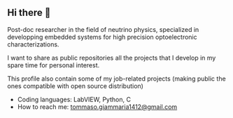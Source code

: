 ## Hi there 👋

Post-doc researcher in the field of neutrino physics, specialized in developping embedded systems for high precision optoelectronic characterizations.

I want to share as public repositories all the projects that I develop in my spare time for personal interest.

This profile also contain some of my job-related projects (making public the ones compatible with open source distribution)
- Coding languages: LabVIEW, Python, C
- How to reach me: tommaso.giammaria1412@gmail.com
